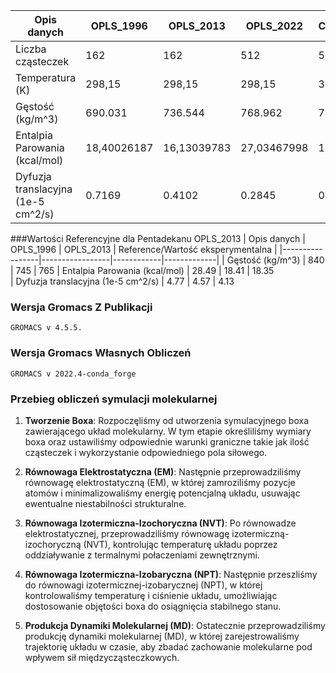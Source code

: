 | Opis danych     | OPLS_1996       | OPLS_2013   | OPLS_2022   | CHARMM_C36 |
|-----------------|-----------------|--------------|-------------|-----------|
| Liczba cząsteczek     | 162        | 162     | 512    | 500  | 
| Temperatura (K)   | 298,15        | 298,15     | 298,15    | 303,15  |
| Gęstość  (kg/m^3)   | 690.031        | 736.544      | 768.962    | 747.693  | 
| Entalpia Parowania (kcal/mol)     | 18,40026187        | 16,13039783    | 27,03467998   | 16,19421346  | 
| Dyfuzja translacyjna  (1e-5 cm^2/s)    | 0.7169        | 0.4102     | 0.2845    | 0.5224  | 

###Wartości Referencyjne dla Pentadekanu OPLS_2013
| Opis danych     | OPLS_1996 | OPLS_2013 | Reference/Wartość eksperymentalna |
|-----------------|-----------------|------------|-------------|
| Gęstość  (kg/m^3)   | 840 |  745  | 765 
| Entalpia Parowania (kcal/mol)     | 28.49  |   18.41 | 18.35    
| Dyfuzja translacyjna  (1e-5 cm^2/s)    | 4.77 |  4.57 |  4.13

### Wersja Gromacs Z Publikacji 
    GROMACS v 4.5.5.
### Wersja Gromacs Własnych Obliczeń
    GROMACS v 2022.4-conda_forge
### Przebieg obliczeń symulacji molekularnej

1. **Tworzenie Boxa**:
   Rozpoczęliśmy od utworzenia symulacyjnego boxa zawierającego układ molekularny. W tym etapie określiliśmy wymiary boxa oraz ustawiliśmy odpowiednie warunki graniczne takie jak ilość cząsteczek i wykorzystanie odpowiedniego pola siłowego.

2. **Równowaga Elektrostatyczna (EM)**:
   Następnie przeprowadziliśmy równowagę elektrostatyczną (EM), w której zamroziliśmy pozycje atomów i minimalizowaliśmy energię potencjalną układu, usuwając ewentualne niestabilności strukturalne.

3. **Równowaga Izotermiczna-Izochoryczna (NVT)**:
   Po równowadze elektrostatycznej, przeprowadziliśmy równowagę izotermiczną-izochoryczną (NVT), kontrolując temperaturę układu poprzez oddziaływanie z termalnymi połaczeniami zewnętrznymi.

4. **Równowaga Izotermiczna-Izobaryczna (NPT)**:
   Następnie przeszliśmy do równowagi izotermicznej-izobarycznej (NPT), w której kontrolowaliśmy temperaturę i ciśnienie układu, umożliwiając dostosowanie objętości boxa do osiągnięcia stabilnego stanu.

5. **Produkcja Dynamiki Molekularnej (MD)**:
   Ostatecznie przeprowadziliśmy produkcję dynamiki molekularnej (MD), w której zarejestrowaliśmy trajektorię układu w czasie, aby zbadać zachowanie molekularne pod wpływem sił międzycząsteczkowych.

